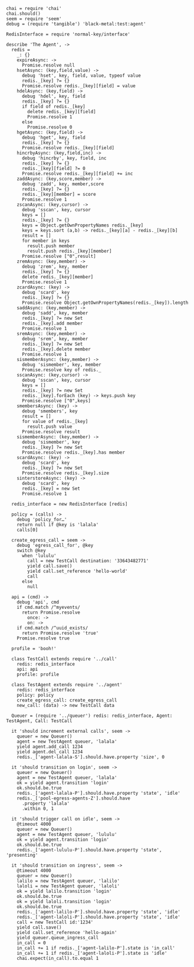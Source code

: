     chai = require 'chai'
    chai.should()
    seem = require 'seem'
    debug = (require 'tangible') 'black-metal:test:agent'

    RedisInterface = require 'normal-key/interface'

    describe 'The Agent', ->
      redis =
        _: {}
        expireAsync: ->
          Promise.resolve null
        hsetAsync: (key,field,value) ->
          debug 'hset', key, field, value, typeof value
          redis._[key] ?= {}
          Promise.resolve redis._[key][field] = value
        hdelAsync: (key,field) ->
          debug 'hdel', key, field
          redis._[key] ?= {}
          if field of redis._[key]
            delete redis._[key][field]
            Promise.resolve 1
          else
            Promise.resolve 0
        hgetAsync: (key,field) ->
          debug 'hget', key, field
          redis._[key] ?= {}
          Promise.resolve redis._[key][field]
        hincrbyAsync: (key,field,inc) ->
          debug 'hincrby', key, field, inc
          redis._[key] ?= {}
          redis._[key][field] ?= 0
          Promise.resolve redis._[key][field] += inc
        zaddAsync: (key,score,member) ->
          debug 'zadd', key, member,score
          redis._[key] ?= {}
          redis._[key][member] = score
          Promise.resolve 1
        zscanAsync: (key,cursor) ->
          debug 'sscan', key, cursor
          keys = []
          redis._[key] ?= {}
          keys = Object.getOwnPropertyNames redis._[key]
          keys = keys.sort (a,b) -> redis._[key][a] - redis._[key][b]
          result = []
          for member in keys
            result.push member
            result.push redis._[key][member]
          Promise.resolve ["0",result]
        zremAsync: (key,member) ->
          debug 'zrem', key, member
          redis._[key] ?= {}
          delete redis._[key][member]
          Promise.resolve 1
        zcardAsync: (key) ->
          debug 'scard', key
          redis._[key] ?= {}
          Promise.resolve Object.getOwnPropertyNames(redis._[key]).length
        saddAsync: (key,member) ->
          debug 'sadd', key, member
          redis._[key] ?= new Set
          redis._[key].add member
          Promise.resolve 1
        sremAsync: (key,member) ->
          debug 'srem', key, member
          redis._[key] ?= new Set
          redis._[key].delete member
          Promise.resolve 1
        sismemberAsync: (key,member) ->
          debug 'sismember', key, member
          Promise.resolve key of redis._
        sscanAsync: (key,cursor) ->
          debug 'sscan', key, cursor
          keys = []
          redis._[key] ?= new Set
          redis._[key].forEach (key) -> keys.push key
          Promise.resolve ["0",keys]
        smembersAsync: (key) ->
          debug 'smembers', key
          result = []
          for value of redis._[key]
            result.push value
          Promise.resolve result
        sismemberAsync: (key,member) ->
          debug 'sismember', key
          redis._[key] ?= new Set
          Promise.resolve redis._[key].has member
        scardAsync: (key) ->
          debug 'scard', key
          redis._[key] ?= new Set
          Promise.resolve redis._[key].size
        sinterstoreAsync: (key) ->
          debug 'scard', key
          redis._[key] = new Set
          Promise.resolve 1

      redis_interface = new RedisInterface [redis]

      policy = (calls) ->
        debug 'policy_for…'
        return null if @key is 'lalala'
        calls[0]

      create_egress_call = seem ->
        debug 'egress_call_for', @key
        switch @key
          when 'lululu'
            call = new TestCall destination: '33643482771'
            yield call.save()
            yield call.set_reference 'hello-world'
            call
          else
            null

      api = (cmd) ->
        debug 'api', cmd
        if cmd.match /^myevents/
          return Promise.resolve
            once: ->
            on: ->
        if cmd.match /^uuid_exists/
          return Promise.resolve 'true'
        Promise.resolve true

      profile = 'booh!'

      class TestCall extends require '../call'
        redis: redis_interface
        api: api
        profile: profile

      class TestAgent extends require '../agent'
        redis: redis_interface
        policy: policy
        create_egress_call: create_egress_call
        new_call: (data) -> new TestCall data

      Queuer = (require '../queuer') redis: redis_interface, Agent: TestAgent, Call: TestCall

      it 'should increment external calls', seem ->
        queuer = new Queuer()
        agent = new TestAgent queuer, 'lalala'
        yield agent.add_call 1234
        yield agent.del_call 1234
        redis._['agent-lalala-S'].should.have.property 'size', 0

      it 'should transition on login', seem ->
        queuer = new Queuer()
        agent = new TestAgent queuer, 'lalala'
        ok = yield agent.transition 'login'
        ok.should.be.true
        redis._['agent-lalala-P'].should.have.property 'state', 'idle'
        redis._['pool-egress-agents-Z'].should.have
          .property 'lalala'
          .within 0, 1

      it 'should trigger call on idle', seem ->
        @timeout 4000
        queuer = new Queuer()
        agent = new TestAgent queuer, 'lululu'
        ok = yield agent.transition 'login'
        ok.should.be.true
        redis._['agent-lululu-P'].should.have.property 'state', 'presenting'

      it 'should transition on ingress', seem ->
        @timeout 4000
        queuer = new Queuer()
        lalilo = new TestAgent queuer, 'lalilo'
        laloli = new TestAgent queuer, 'laloli'
        ok = yield lalilo.transition 'login'
        ok.should.be.true
        ok = yield laloli.transition 'login'
        ok.should.be.true
        redis._['agent-lalilo-P'].should.have.property 'state', 'idle'
        redis._['agent-laloli-P'].should.have.property 'state', 'idle'
        call = new TestCall id:'1234'
        yield call.save()
        yield call.set_reference 'hello-again'
        yield queuer.queue_ingress_call
        in_call = 0
        in_call += 1 if redis._['agent-lalilo-P'].state is 'in_call'
        in_call += 1 if redis._['agent-laloli-P'].state is 'idle'
        chai.expect(in_call).to.equal 1
